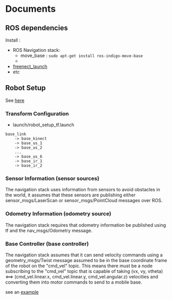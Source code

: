 # Documents 

## ROS dependencies

Install :

- ROS Navigation stack:
    * move_base : `sudo apt-get install ros-indigo-move-base`
    * 
- [freenect_launch](http://wiki.ros.org/freenect_launch)
- etc


## Robot Setup 

See [here](http://wiki.ros.org/navigation/Tutorials/RobotSetup)  

### Transform Configuration

- launch/robot_setup_tf.launch 

```
base_link 
    -> base_kinect
    -> base_us_1
    -> base_us_2
    ...
    -> base_us_6
    -> base_ir_1
    -> base_ir_2
```        

### Sensor Information (sensor sources)

The navigation stack uses information from sensors to avoid obstacles in the world, it assumes that these sensors are publishing either sensor_msgs/LaserScan or sensor_msgs/PointCloud messages over ROS.

### Odometry Information (odometry source)

The navigation stack requires that odometry information be published using tf and the nav_msgs/Odometry message.

### Base Controller (base controller)

The navigation stack assumes that it can send velocity commands using a geometry_msgs/Twist message assumed to be in the base coordinate frame of the robot on the "cmd_vel" topic. This means there must be a node subscribing to the "cmd_vel" topic that is capable of taking (vx, vy, vtheta) <==> (cmd_vel.linear.x, cmd_vel.linear.y, cmd_vel.angular.z) velocities and converting them into motor commands to send to a mobile base.

see an [example](http://wiki.ros.org/pr2_mechanism_controllers)



